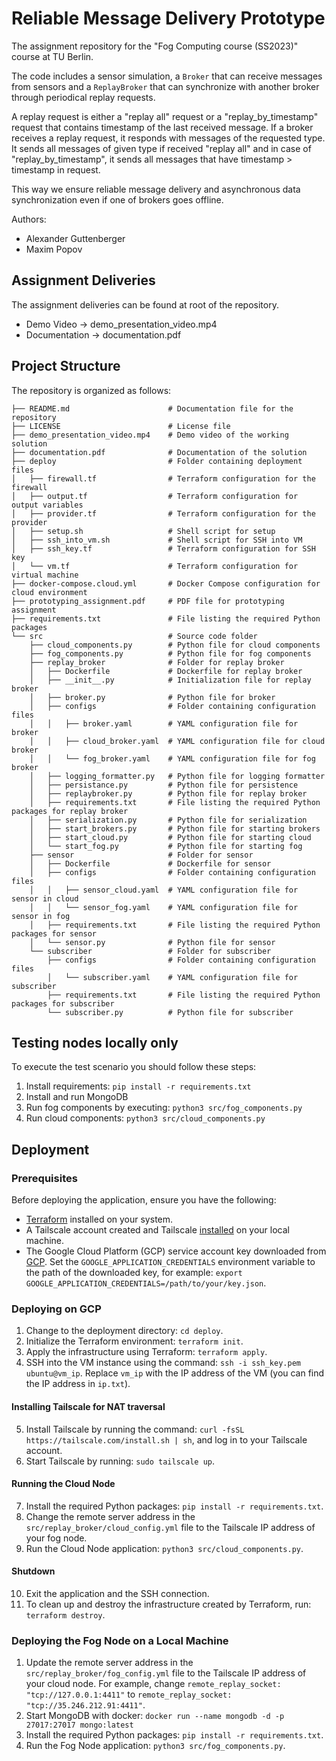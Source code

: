 # Reliable Message Delivery Prototype

The assignment repository for the "Fog Computing course (SS2023)" course at TU Berlin.

The code includes a sensor simulation, a `Broker` that can receive messages from sensors and a `ReplayBroker` that can synchronize with another broker through periodical replay requests. 

A replay request is either a "replay all" request or a "replay_by_timestamp" request that contains timestamp of the last received message. If a broker receives a replay request, it responds with messages of the requested type. It sends all messages of given type if received "replay all" and in case of "replay_by_timestamp", it sends all messages that have timestamp > timestamp in request.

This way we ensure reliable message delivery and asynchronous data synchronization even if one of brokers goes offline.

Authors:
- Alexander Guttenberger
- Maxim Popov

## Assignment Deliveries
The assignment deliveries can be found at root of the repository.
- Demo Video -> demo_presentation_video.mp4
- Documentation -> documentation.pdf

## Project Structure
The repository is organized as follows:
```
├── README.md                      # Documentation file for the repository
├── LICENSE                        # License file
├── demo_presentation_video.mp4    # Demo video of the working solution
├── documentation.pdf              # Documentation of the solution
├── deploy                         # Folder containing deployment files
│   ├── firewall.tf                # Terraform configuration for the firewall
│   ├── output.tf                  # Terraform configuration for output variables
│   ├── provider.tf                # Terraform configuration for the provider
│   ├── setup.sh                   # Shell script for setup
│   ├── ssh_into_vm.sh             # Shell script for SSH into VM
│   ├── ssh_key.tf                 # Terraform configuration for SSH key
│   └── vm.tf                      # Terraform configuration for virtual machine
├── docker-compose.cloud.yml       # Docker Compose configuration for cloud environment
├── prototyping_assignment.pdf     # PDF file for prototyping assignment
├── requirements.txt               # File listing the required Python packages
└── src                            # Source code folder
    ├── cloud_components.py        # Python file for cloud components
    ├── fog_components.py          # Python file for fog components
    ├── replay_broker              # Folder for replay broker
    │   ├── Dockerfile             # Dockerfile for replay broker
    │   ├── __init__.py            # Initialization file for replay broker
    │   ├── broker.py              # Python file for broker
    │   ├── configs                # Folder containing configuration files
    │   │   ├── broker.yaml        # YAML configuration file for broker
    │   │   ├── cloud_broker.yaml  # YAML configuration file for cloud broker
    │   │   └── fog_broker.yaml    # YAML configuration file for fog broker
    │   ├── logging_formatter.py   # Python file for logging formatter
    │   ├── persistance.py         # Python file for persistence
    │   ├── replaybroker.py        # Python file for replay broker
    │   ├── requirements.txt       # File listing the required Python packages for replay broker
    │   ├── serialization.py       # Python file for serialization
    │   ├── start_brokers.py       # Python file for starting brokers
    │   ├── start_cloud.py         # Python file for starting cloud
    │   └── start_fog.py           # Python file for starting fog
    ├── sensor                     # Folder for sensor
    │   ├── Dockerfile             # Dockerfile for sensor
    │   ├── configs                # Folder containing configuration files
    │   │   ├── sensor_cloud.yaml  # YAML configuration file for sensor in cloud
    │   │   └── sensor_fog.yaml    # YAML configuration file for sensor in fog
    │   ├── requirements.txt       # File listing the required Python packages for sensor
    │   └── sensor.py              # Python file for sensor
    └── subscriber                 # Folder for subscriber
        ├── configs                # Folder containing configuration files
        │   └── subscriber.yaml    # YAML configuration file for subscriber
        ├── requirements.txt       # File listing the required Python packages for subscriber
        └── subscriber.py          # Python file for subscriber
```

## Testing nodes locally only
To execute the test scenario you should follow these steps:
1. Install requirements: `pip install -r requirements.txt`
2. Install and run MongoDB
3. Run fog components by executing: `python3 src/fog_components.py`
4. Run cloud components: `python3 src/cloud_components.py`

## Deployment

### Prerequisites
Before deploying the application, ensure you have the following:

- [Terraform](https://www.terraform.io/downloads.html) installed on your system.
- A Tailscale account created and Tailscale [installed](https://tailscale.com/download) on your local machine.
- The Google Cloud Platform (GCP) service account key downloaded from [GCP](https://console.cloud.google.com/iam-admin/serviceaccounts/details/117466062831806713474/keys?project=fog-computing-391310). Set the `GOOGLE_APPLICATION_CREDENTIALS` environment variable to the path of the downloaded key, for example: `export GOOGLE_APPLICATION_CREDENTIALS=/path/to/your/key.json`.

### Deploying on GCP

1. Change to the deployment directory: `cd deploy`.
2. Initialize the Terraform environment: `terraform init`.
3. Apply the infrastructure using Terraform: `terraform apply`.
4. SSH into the VM instance using the command: `ssh -i ssh_key.pem ubuntu@vm_ip`. Replace `vm_ip` with the IP address of the VM (you can find the IP address in `ip.txt`).

#### Installing Tailscale for NAT traversal

5. Install Tailscale by running the command: `curl -fsSL https://tailscale.com/install.sh | sh`, and log in to your Tailscale account.
6. Start Tailscale by running: `sudo tailscale up`.

#### Running the Cloud Node

7. Install the required Python packages: `pip install -r requirements.txt`.
8. Change the remote server address in the `src/replay_broker/cloud_config.yml` file to the Tailscale IP address of your fog node.
9. Run the Cloud Node application: `python3 src/cloud_components.py`.

#### Shutdown

10. Exit the application and the SSH connection.
11. To clean up and destroy the infrastructure created by Terraform, run: `terraform destroy`.

### Deploying the Fog Node on a Local Machine

1. Update the remote server address in the `src/replay_broker/fog_config.yml` file to the Tailscale IP address of your cloud node. For example, change `remote_replay_socket: "tcp://127.0.0.1:4411"` to `remote_replay_socket: "tcp://35.246.212.91:4411"`.
2. Start MongoDB with docker: `docker run --name mongodb -d -p 27017:27017 mongo:latest`
3. Install the required Python packages: `pip install -r requirements.txt`.
4. Run the Fog Node application: `python3 src/fog_components.py`.
